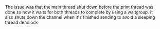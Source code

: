 The issue was that the main thread shut down before the print thread was done so now it waits for both threads to complete by using a waitgroup. It also shuts down the channel when it's finished sending to avoid a sleeping thread deadlock